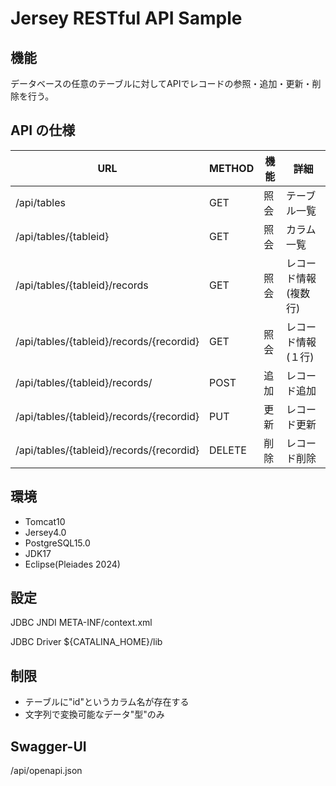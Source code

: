 # Jersey RESTful API Sample

## 機能
データベースの任意のテーブルに対してAPIでレコードの参照・追加・更新・削除を行う。

## API の仕様

|URL|METHOD|機能| 詳細 |
|---|------|----|-----|
|/api/tables | GET| 照会 | テーブル一覧 |
|/api/tables/{tableid} | GET| 照会 | カラム一覧 |
|/api/tables/{tableid}/records | GET| 照会 | レコード情報(複数行) |
|/api/tables/{tableid}/records/{recordid} | GET| 照会 | レコード情報(１行) |
|/api/tables/{tableid}/records/|POST| 追加 |レコード追加|
|/api/tables/{tableid}/records/{recordid}|PUT| 更新 |レコード更新|
|/api/tables/{tableid}/records/{recordid}|DELETE|削除|レコード削除|

## 環境

* Tomcat10
* Jersey4.0
* PostgreSQL15.0
* JDK17
* Eclipse(Pleiades 2024)

## 設定

JDBC JNDI
META-INF/context.xml

JDBC Driver 
${CATALINA_HOME}/lib

## 制限

* テーブルに"id"というカラム名が存在する
* 文字列で変換可能なデータ"型"のみ

## Swagger-UI

/api/openapi.json
